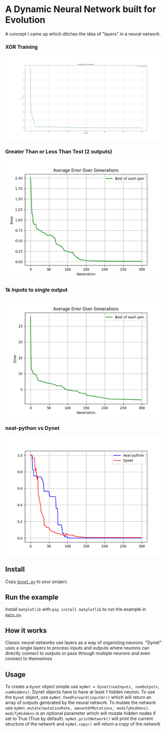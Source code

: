 # A Dynamic Neural Network built for Evolution
A concept I came up which ditches the idea of "layers" in a neural network.

### XOR Training
![A picture of the XOR test's error graph](assets/XOR_.png)
### Greater Than or Less Than Test (2 outputs)
![2 Outputs Test](assets/GreaterLess2Outs.png)
### 1k Inputs to single output
![1k Inputs](assets/1kGoL.png)
### neat-python vs Dynet
![Neat-python vs dynet](assets/neatPythonvsDynet.png)

## Install
Copy [`Dynet.py`](Dynet.py) to your project.

## Run the example

Install `matplotlib` with `pip install matplotlib` to run the example in 
[`main.py`](main.py).

## How it works
Classic neural networks use layers as a way of organizing neurons. 
"Dynet" uses a single layers to process inputs and outputs where neurons can 
directly connect to outputs or pass through multiple neurons and even connect to themselves

## Usage
To create a `Dynet` object simple use `myNet = Dynet(numInputs, numOutputs, numHiddens)`. Dynet objects have to have at least 1 hidden neuron.
To use the `Dynet` object, use `myNet.feedForward(inputArr)` which will return an array of outputs generated by the neural network.
To mutate the network use `myNet.mutate(mutationRate, amountOfMutations, modifyHiddens)`. `modifyHiddens` is an optional parameter which will mutate hidden nodes if set to True (True by default). `myNet.printNetwork()` will print the current structure of the network and `myNet.copy()` will return a copy of the network 
